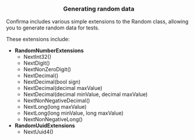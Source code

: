 <div align="center">
 <h3>Generating random data</h1>
</div>

Confirma includes various simple extensions to the Random class, allowing you to generate random data for tests.

These extensions include:

- **RandomNumberExtensions**
  - NextInt32()
  - NextDigit()
  - NextNonZeroDigit()
  - NextDecimal()
  - NextDecimal(bool sign)
  - NextDecimal(decimal maxValue)
  - NextDecimal(decimal minValue, decimal maxValue)
  - NextNonNegativeDecimal()
  - NextLong(long maxValue)
  - NextLong(long minValue, long maxValue)
  - NextNonNegativeLong()
- **RandomUuidExtensions**
  - NextUuid4()
